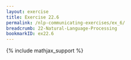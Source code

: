 ```yaml
---
layout: exercise
title: Exercise 22.6
permalink: /nlp-communicating-exercises/ex_6/
breadcrumb: 22-Natural-Language-Processing
bookmarkID: ex22.6
---
```


{% include mathjax_support %}
